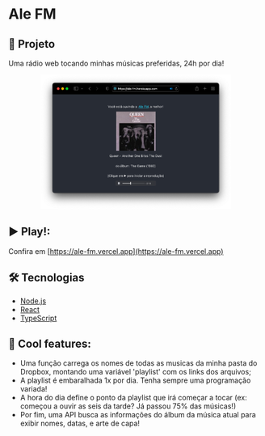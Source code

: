 # Ale FM

## 🚀 Projeto
Uma rádio web tocando minhas músicas preferidas, 24h por dia!

<p align="center">
    <img src="github/home.png" alt="home" title="Homepage" width="75%"/>
</p>

## ▶️ Play!:
Confira em [https://ale-fm.vercel.app](https://ale-fm.vercel.app)

## 🛠️ Tecnologias
- [Node.js](https://nodejs.org/en/)
- [React](https://reactjs.org)
- [TypeScript](https://www.typescriptlang.org/)

## 🧊 Cool features:
- Uma função carrega os nomes de todas as musicas da minha pasta do Dropbox, montando uma variável 'playlist' com os links dos arquivos;
- A playlist é embaralhada 1x por dia. Tenha sempre uma programação variada!
- A hora do dia define o ponto da playlist que irá começar a tocar (ex: começou a ouvir as seis da tarde? Já passou 75% das músicas!)
- Por fim, uma API busca as informações do álbum da música atual para exibir nomes, datas, e arte de capa!
